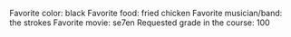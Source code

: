 Favorite color: black 
Favorite food: fried chicken
Favorite musician/band: the strokes
Favorite movie: se7en
Requested grade in the course: 100
